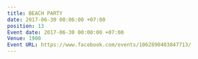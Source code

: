 ```yaml
---
title: BEACH PARTY
date: 2017-06-30 00:06:00 +07:00
position: 13
Event date: 2017-06-30 00:00:00 +07:00
Venue: 1900
Event URL: https://www.facebook.com/events/1062890403847713/
---
```


